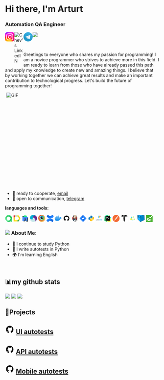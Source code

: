 <div id="header" align="left">
	<h1>Hi there, I'm Arturt</h1>
	<h3>Automation QA Engineer</h3>
</div>
<a href="https://www.instagram.com/doniyornos/">
  <img align="left" alt="Chev's Instagram" width="30px" src="logo/Instagram.png" />
</a>
<a href="https://www.linkedin.com/in/artur-gabdrakhmanov-663698121/">
  <img align="left" alt="Chev's LinkedIN" width="30px" src="https://raw.githubusercontent.com/peterthehan/peterthehan/master/assets/linkedin.svg" />
</a>
<a href="https://t.me/ChevCh">
  <img align="left" alt="Chev's Telegram" width="30px" src="logo/tg.png" />
</a>

![](https://visitor-badge.glitch.me/badge?page_id=Artur-Gabdrakhmanov.Artur-Gabdrakhmanov)

<br />

Greetings to everyone who shares my passion for programming! I am a novice programmer who strives to achieve more in this field. I am ready to learn from those who have already passed this path and apply my knowledge to create new and amazing things. I believe that by working together we can achieve great results and make an important contribution to technological progress. Let's build the future of programming together!


  <img align="right" alt="GIF" src="https://github.com/abhisheknaiidu/abhisheknaiidu/blob/master/code.gif?raw=true" width="500" height="320" />

- 💼 ready to cooperate, [email](mailto:doniyornos@gmail.com)
- 💬 open to communication, [telegram](https://t.me/ChevCh)

**languages and tools:** 

<code><img height="23" src="logo/allure_testops.png"></code>
<code><img height="23" src="logo/allure_report.png"></code>
<code><img height="23" src="logo/android_studio.png"></code>
<code><img height="23" src="logo/appium.png"></code>
<code><img height="23" src="logo/browserstack.png"></code>
<code><img height="23" src="logo/confluence.png"></code>
<code><img height="23" src="logo/docker.png"></code>
<code><img height="23" src="logo/github.png"></code>
<code><img height="23" src="logo/jenkins.png"></code>
<code><img height="23" src="logo/jira.png"></code>
<code><img height="23" src="logo/python.png"></code>
<code><img height="23" src="logo/pytest.png"></code>
<code><img height="23" src="logo/pycharm.png"></code>
<code><img height="23" src="logo/postman.png"></code>
<code><img height="23" src="logo/requests.png"></code>
<code><img height="23" src="logo/selene.png"></code>
<code><img height="23" src="logo/selenoid.png"></code>
<code><img height="23" src="logo/selenium.png"></code>



### <img src="https://github.com/TheDudeThatCode/TheDudeThatCode/blob/master/Assets/Developer.gif" width="40" /> About Me:
- 🌱 I continue to study Python
- 📝 I write autotests in Python
- 🌍 I'm learning English


&#8287;&#8287;&#8287;&#8287;&#8287;
## :bar_chart:my github stats
![](http://github-profile-summary-cards.vercel.app/api/cards/stats?username=ChevChelioss&theme=tokyonight)
![](http://github-profile-summary-cards.vercel.app/api/cards/repos-per-language?username=ChevChelioss&theme=tokyonight) 
![](https://github-profile-summary-cards.vercel.app/api/cards/profile-details?username=ChevChelioss&theme=tokyonight)

## :floppy_disk:Projects

## <img height="30" title="GitHub" src="logo/github.png"> [UI autotests](https://github.com/ChevChelioss/UI_testing)
## <img height="30" title="GitHub" src="logo/github.png"> [API autotests](https://github.com/ChevChelioss/API)
## <img height="30" title="GitHub" src="logo/github.png"> [Mobile autotests](https://github.com/ChevChelioss/Mobile)

